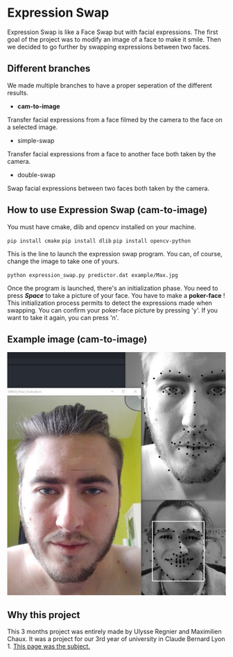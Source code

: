 # Expression Swap
Expression Swap is like a Face Swap but with facial expressions.
The first goal of the project was to modify an image of a face to make it smile.
Then we decided to go further by swapping expressions between two faces.

## Different branches
We made multiple branches to have a proper seperation of the different results.

- **cam-to-image**

Transfer facial expressions from a face filmed by the camera to the face on a selected image.

- simple-swap

Transfer facial expressions from a face to another face both taken by the camera.

- double-swap

Swap facial expressions between two faces both taken by the camera.

## How to use Expression Swap (cam-to-image)
You must have cmake, dlib and opencv installed on your machine.

`pip install cmake`
`pip install dlib`
`pip install opencv-python`

This is the line to launch the expression swap program. You can, of course, change the image to take one of yours.

`python expression_swap.py predictor.dat example/Max.jpg`

Once the program is launched, there's an initialization phase. You need to press **_Space_** to take a picture of your face. You have to make a **poker-face** ! This initialization process permits to detect the expressions made when swapping. You can confirm your poker-face picture by pressing 'y'. If you want to take it again, you can press 'n'.

## Example image (cam-to-image)

![Example image](example_image.jpg)

## Why this project
This 3 months project was entirely made by Ulysse Regnier and Maximilien Chaux.
It was a project for our 3rd year of university in Claude Bernard Lyon 1.
[This page was the subject.][1]

[1]: http://perso.univ-lyon1.fr/fabien.rico/site/projet:2020:pri:sujet#am4_capture_et_transfert_d_animation_d_un_visage_vers_un_autres_par_image_warping_ou_deformation_de_maillages_3d